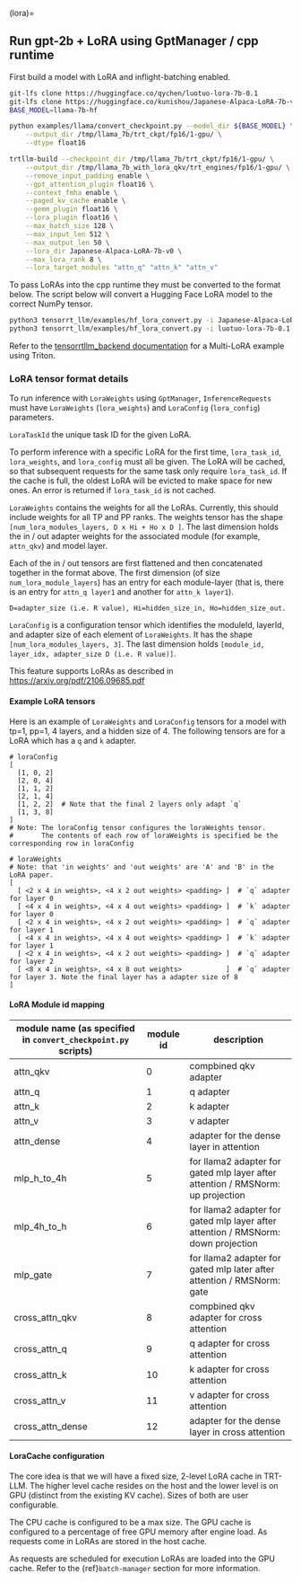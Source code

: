 (lora)=

## Run gpt-2b + LoRA using GptManager / cpp runtime

First build a model with LoRA and inflight-batching enabled.

```bash
git-lfs clone https://huggingface.co/qychen/luotuo-lora-7b-0.1
git-lfs clone https://huggingface.co/kunishou/Japanese-Alpaca-LoRA-7b-v0
BASE_MODEL=llama-7b-hf

python examples/llama/convert_checkpoint.py --model_dir ${BASE_MODEL} \
    --output_dir /tmp/llama_7b/trt_ckpt/fp16/1-gpu/ \
    --dtype float16

trtllm-build --checkpoint_dir /tmp/llama_7b/trt_ckpt/fp16/1-gpu/ \
    --output_dir /tmp/llama_7b_with_lora_qkv/trt_engines/fp16/1-gpu/ \
    --remove_input_padding enable \
    --gpt_attention_plugin float16 \
    --context_fmha enable \
    --paged_kv_cache enable \
    --gemm_plugin float16 \
    --lora_plugin float16 \
    --max_batch_size 128 \
    --max_input_len 512 \
    --max_output_len 50 \
    --lora_dir Japanese-Alpaca-LoRA-7b-v0 \
    --max_lora_rank 8 \
    --lora_target_modules "attn_q" "attn_k" "attn_v"
```

To pass LoRAs into the cpp runtime they must be converted to the format below.
The script below will convert a Hugging Face LoRA model to the correct NumPy tensor.

```bash
python3 tensorrt_llm/examples/hf_lora_convert.py -i Japanese-Alpaca-LoRA-7b-v0 -o Japanese-Alpaca-LoRA-7b-v0-weights --storage-type float16
python3 tensorrt_llm/examples/hf_lora_convert.py -i luotuo-lora-7b-0.1 -o luotuo-lora-7b-0.1-weights --storage-type float16
```

Refer to the [tensorrtllm_backend documentation](https://github.com/triton-inference-server/tensorrtllm_backend/blob/main/inflight_batcher_llm/README.md) for a Multi-LoRA example using Triton.

### LoRA tensor format details

To run inference with `LoraWeights` using `GptManager`, `InferenceRequests` must have `LoraWeights` (`lora_weights`) and `LoraConfig` (`lora_config`) parameters.

`LoraTaskId` the unique task ID for the given LoRA.

To perform inference with a specific LoRA for the first time, `lora_task_id`, `lora_weights`, and `lora_config` must all be given. The LoRA will be cached, so that subsequent requests for the same task only require `lora_task_id`.
If the cache is full, the oldest LoRA will be evicted to make space for new ones. An error is returned if `lora_task_id` is not cached.

`LoraWeights` contains the weights for all the LoRAs. Currently, this should include weights for all TP and PP ranks.
The weights tensor has the shape `[num_lora_modules_layers, D x Hi + Ho x D ]`. The last dimension holds the in / out adapter weights for the associated module (for example, `attn_qkv`) and model layer.

Each of the in / out tensors are first flattened and then concatenated together in the format above.
The first dimension (of size `num_lora_module_layers`) has an entry for each module-layer (that is, there is an entry for `attn_q layer1` and another for `attn_k layer1`).

`D=adapter_size (i.e. R value), Hi=hidden_size_in, Ho=hidden_size_out.`

`LoraConfig` is a configuration tensor which identifies the moduleId, layerId, and adapter size of each element of `LoraWeights`. It has the shape `[num_lora_modules_layers, 3]`. The last dimension holds `[module_id, layer_idx, adapter_size D (i.e. R value)]`.

This feature supports LoRAs as described in https://arxiv.org/pdf/2106.09685.pdf

#### Example LoRA tensors

Here is an example of `LoraWeights` and `LoraConfig` tensors for a model with tp=1, pp=1, 4 layers, and a hidden size of 4.
The following tensors are for a LoRA which has a `q` and `k` adapter.

```
# loraConfig
[
  [1, 0, 2]
  [2, 0, 4]
  [1, 1, 2]
  [2, 1, 4]
  [1, 2, 2]  # Note that the final 2 layers only adapt `q`
  [1, 3, 8]
]
# Note: The loraConfig tensor configures the loraWeights tensor.
#       The contents of each row of loraWeights is specified be the corresponding row in loraConfig

# loraWeights
# Note: that 'in weights' and 'out weights' are 'A' and 'B' in the LoRA paper.
[
  [ <2 x 4 in weights>, <4 x 2 out weights> <padding> ]  # `q` adapter for layer 0
  [ <4 x 4 in weights>, <4 x 4 out weights> <padding> ]  # `k` adapter for layer 0
  [ <2 x 4 in weights>, <4 x 2 out weights> <padding> ]  # `q` adapter for layer 1
  [ <4 x 4 in weights>, <4 x 4 out weights> <padding> ]  # `k` adapter for layer 1
  [ <2 x 4 in weights>, <4 x 2 out weights> <padding> ]  # `q` adapter for layer 2
  [ <8 x 4 in weights>, <4 x 8 out weights>           ]  # `q` adapter for layer 3. Note the final layer has a adapter size of 8
]

```

#### LoRA Module id mapping

| module name (as specified in `convert_checkpoint.py` scripts) | module id | description |
| --------------------------------------------- | --------- | ----------- |
| attn_qkv | 0 | compbined qkv adapter |
| attn_q | 1 | q adapter |
| attn_k | 2 | k adapter |
| attn_v | 3 | v adapter |
| attn_dense | 4 | adapter for the dense layer in attention |
| mlp_h_to_4h | 5 | for llama2 adapter for gated mlp layer after attention / RMSNorm: up projection |
| mlp_4h_to_h | 6 | for llama2 adapter for gated mlp layer after attention / RMSNorm: down projection |
| mlp_gate | 7 | for llama2 adapter for gated mlp later after attention / RMSNorm: gate |
| cross_attn_qkv | 8 | compbined qkv adapter for cross attention |
| cross_attn_q | 9 | q adapter for cross attention |
| cross_attn_k | 10 | k adapter for cross attention |
| cross_attn_v | 11 | v adapter for cross attention |
| cross_attn_dense | 12 | adapter for the dense layer in cross attention |

#### LoraCache configuration

The core idea is that we will have a fixed size, 2-level LoRA cache in TRT-LLM. The higher level cache resides on the host and the lower level is on GPU (distinct from the existing KV cache). Sizes of both are user configurable.

The CPU cache is configured to be a max size.  The GPU cache is configured to a percentage of free GPU memory after engine load. As requests come in LoRAs are stored in the host cache.

As requests are scheduled for execution LoRAs are loaded into the GPU cache. Refer to the {ref}`batch-manager` section for more information.
